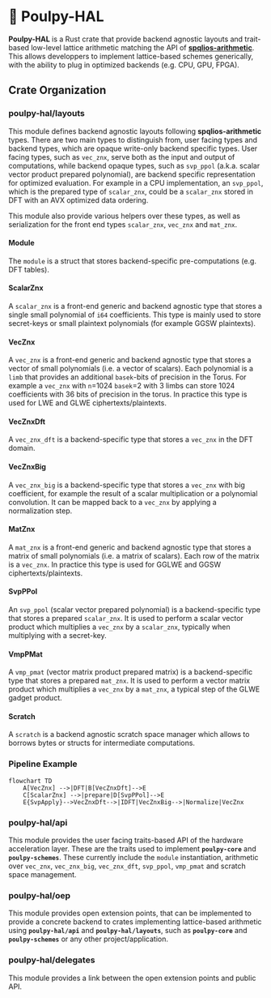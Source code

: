# 🐙 Poulpy-HAL

**Poulpy-HAL** is a Rust crate that provide backend agnostic layouts and trait-based low-level lattice arithmetic matching the API of [**spqlios-arithmetic**](https://github.com/tfhe/spqlios-arithmetic). This allows developpers to implement lattice-based schemes generically, with the ability to plug in optimized backends (e.g. CPU, GPU, FPGA).

## Crate Organization

### **poulpy-hal/layouts**

This module defines backend agnostic layouts following **spqlios-arithmetic** types. There are two main types to distinguish from, user facing types and backend types, which are opaque write-only backend specific types. User facing types, such as `vec_znx`, serve both as the input and output of computations, while backend opaque types, such as `svp_ppol` (a.k.a. scalar vector product prepared polynomial), are backend specific representation for optimized evaluation. For example in a CPU implementation, an `svp_ppol`, which is the prepared type of `scalar_znx`, could be a `scalar_znx` stored in DFT with an AVX optimized data ordering.

This module also provide various helpers over these types, as well as serialization for the front end types `scalar_znx`, `vec_znx` and `mat_znx`.

#### Module

The `module` is a struct that stores backend-specific pre-computations (e.g. DFT tables).

#### ScalarZnx

A `scalar_znx` is a front-end generic and backend agnostic type that stores a single small polynomial of `i64` coefficients. This type is mainly used to store secret-keys or small plaintext polynomials (for example GGSW plaintexts).

#### VecZnx

A `vec_znx` is a front-end generic and backend agnostic type that stores a vector of small polynomials (i.e. a vector of scalars). Each polynomial is a `limb` that provides an additional `basek`-bits of precision in the Torus. For example a `vec_znx` with `n`=1024 `basek`=2 with 3 limbs can store 1024 coefficients with 36 bits of precision in the torus. In practice this type is used for LWE and GLWE ciphertexts/plaintexts.


#### VecZnxDft

A `vec_znx_dft` is a backend-specific type that stores a `vec_znx` in the DFT domain.


#### VecZnxBig

A `vec_znx_big` is a backend-specific type that stores a `vec_znx` with big coefficient, for example the result of a scalar multiplication or a polynomial convolution. It can be mapped back to a `vec_znx` by applying a normalization step.


#### MatZnx

A `mat_znx` is a front-end generic and backend agnostic type that stores a matrix of small polynomials (i.e. a matrix of scalars). Each row of the matrix is a `vec_znx`. In practice this type is used for GGLWE and GGSW ciphertexts/plaintexts.


#### SvpPPol

An `svp_ppol` (scalar vector prepared polynomial) is a backend-specific type that stores a prepared `scalar_znx`. It is used to perform a scalar vector product which multiplies a `vec_znx` by a `scalar_znx`, typically when multiplying with a secret-key.

#### VmpPMat

A `vmp_pmat` (vector matrix product prepared matrix) is a backend-specific type that stores a prepared `mat_znx`. It is used to perform a vector matrix product which multiplies a `vec_znx` by a `mat_znx`, a typical step of the GLWE gadget product.

#### Scratch

A `scratch` is a backend agnostic scratch space manager which allows to borrows bytes or structs for intermediate computations.


### Pipeline Example

```mermaid
flowchart TD
    A[VecZnx] -->|DFT|B[VecZnxDft]-->E
    C[ScalarZnx] -->|prepare|D[SvpPPol]-->E
    E{SvpApply}-->VecZnxDft-->|IDFT|VecZnxBig-->|Normalize|VecZnx
```

### **poulpy-hal/api**

This module provides the user facing traits-based API of the hardware acceleration layer. These are the traits used to implement **`poulpy-core`** and **`poulpy-schemes`**. These currently include the `module` instantiation, arithmetic over `vec_znx`, `vec_znx_big`, `vec_znx_dft`, `svp_ppol`, `vmp_pmat` and scratch space management.

### **poulpy-hal/oep**

This module provides open extension points, that can be implemented to provide a concrete backend to crates implementing lattice-based arithmetic using **`poulpy-hal/api`** and **`poulpy-hal/layouts`**, such as **`poulpy-core`** and **`poulpy-schemes`** or any other project/application.

### **poulpy-hal/delegates**

This module provides a link between the open extension points and public API.
